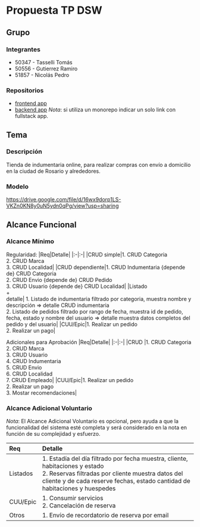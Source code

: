 # Propuesta TP DSW

## Grupo
### Integrantes
* 50347 - Tasselli Tomás
* 50556 - Gutierrez Ramiro
* 51857 - Nicolás Pedro

### Repositorios
* [frontend app](https://github.com/PedroNicolas14/Repo-DSW-Frontend)
* [backend app](https://github.com/Totym1/Repo-de-DSW)
*Nota*: si utiliza un monorepo indicar un solo link con fullstack app.

## Tema
### Descripción
Tienda de indumentaria online, para realizar compras con envío a domicilio en la ciudad de Rosario y alrededores.

### Modelo
https://drive.google.com/file/d/16wx9dorp1LS-VKZn0KN8y0uN5ydn0qPg/view?usp=sharing


## Alcance Funcional 

### Alcance Mínimo

Regularidad:
|Req|Detalle|
|:-|:-|
|CRUD simple|1. CRUD Categoria <br>2. CRUD Marca<br>3. CRUD Localidad|
|CRUD dependiente|1. CRUD Indumentaria {depende de} CRUD Categoria <br>2. CRUD Envio {depende de} CRUD Pedido <br>3. CRUD Usuario {depende de} CRUD Localidad|
|Listado<br>+<br>detalle| 1. Listado de indumentaria filtrado por categoria, muestra nombre y descripción => detalle CRUD indumentaria <br> 2. Listado de pedidos filtrado por rango de fecha, muestra id de pedido, fecha, estado y nombre del usuario => detalle muestra datos completos del pedido y del usuario|
|CUU/Epic|1. Realizar un pedido <br>2. Realizar un pago|


Adicionales para Aprobación
|Req|Detalle|
|:-|:-|
|CRUD |1. CRUD Categoria<br>2. CRUD Marca<br>3. CRUD Usuario<br>4. CRUD Indumentaria<br>5. CRUD Envio<br>6. CRUD Localidad<br>7. CRUD Empleado|
|CUU/Epic|1. Realizar un pedido<br>2. Realizar un pago<br>3. Mostar recomendaciones|


### Alcance Adicional Voluntario

*Nota*: El Alcance Adicional Voluntario es opcional, pero ayuda a que la funcionalidad del sistema esté completa y será considerado en la nota en función de su complejidad y esfuerzo.

|Req|Detalle|
|:-|:-|
|Listados |1. Estadía del día filtrado por fecha muestra, cliente, habitaciones y estado <br>2. Reservas filtradas por cliente muestra datos del cliente y de cada reserve fechas, estado cantidad de habitaciones y huespedes|
|CUU/Epic|1. Consumir servicios<br>2. Cancelación de reserva|
|Otros|1. Envío de recordatorio de reserva por email|

